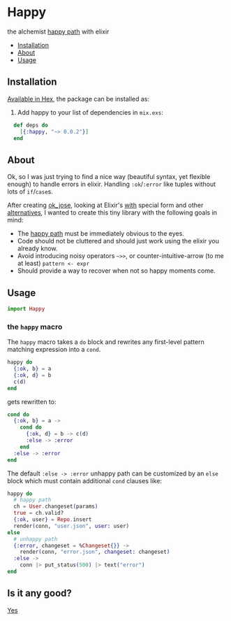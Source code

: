 # Happy

the alchemist [happy path](https://en.wikipedia.org/wiki/Happy_path) with elixir

- [Installation](#installation)
- [About](#about)
- [Usage](#usage)

## Installation

[Available in Hex](https://hex.pm/packages/happy), the package can be installed as:

  1. Add happy to your list of dependencies in `mix.exs`:

```elixir
  def deps do
    [{:happy, "~> 0.0.2"}]
  end
```

## About

Ok, so I was just trying to find a nice way (beautiful syntax, yet flexible enough) to handle
errors in elixir. Handling `:ok`/`:error` like tuples without lots of `if`/`case`s.

After creating [ok_jose](https://github.com/vic/ok_jose), looking at Elixir's [with](http://elixir-lang.org/docs/stable/elixir/Kernel.SpecialForms.html#with/1) special form and other
[alternatives](https://github.com/ruby2elixir/plumber_girl), I wanted to create this tiny library with the
following goals in mind:

- The [happy path](https://en.wikipedia.org/wiki/Happy_path) must be immediately obvious to the eyes.
- Code should not be cluttered and should just work using the elixir you already know.
- Avoid introducing noisy operators `~>>`, or counter-intuitive-arrow (to me at least) `pattern <- expr`
- Should provide a way to recover when not so happy moments come.

## Usage

```elixir
import Happy
```

### the `happy` macro

The `happy` macro takes a `do` block and rewrites any first-level pattern matching expression into a `cond`.

```elixir
happy do
  {:ok, b} = a
  {:ok, d} = b
  c(d)
end
```

gets rewritten to:

```elixir
cond do
  {:ok, b} = a ->
    cond do
      {:ok, d} = b -> c(d)
      :else -> :error
    end
  :else -> :error
end
```

The default `:else -> :error` unhappy path can be customized
by an `else` block which must contain additional `cond` clauses like:

```elixir
happy do
  # happy path
  ch = User.changeset(params)
  true = ch.valid?
  {:ok, user} = Repo.insert
  render(conn, "user.json", user: user)
else
  # unhappy path
  {:error, changeset = %Changeset{}} ->
    render(conn, "error.json", changeset: changeset)
  :else ->
    conn |> put_status(500) |> text("error")
end
```



## Is it any good?

[Yes](https://news.ycombinator.com/item?id=3067434)

